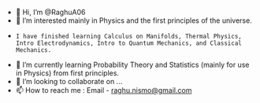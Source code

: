 - 👋 Hi, I’m @RaghuA06
- 👀 I’m interested mainly in Physics and the first principles of the universe.
-     I have finished learning Calculus on Manifolds, Thermal Physics, Intro Electrodynamics, Intro to Quantum Mechanics, and Classical Mechanics.
- 🌱 I’m currently learning Probability Theory and Statistics (mainly for use in Physics) from first principles.
- 💞️ I’m looking to collaborate on ...
- 📫 How to reach me : Email - raghu.nismo@gmail.com
<!---
RaghuA06/RaghuA06 is a ✨ special ✨ repository because its `README.md` (this file) appears on your GitHub profile.
You can click the Preview link to take a look at your changes.
--->
